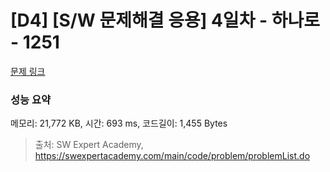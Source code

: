 # [D4] [S/W 문제해결 응용] 4일차 - 하나로 - 1251 

[문제 링크](https://swexpertacademy.com/main/code/problem/problemDetail.do?contestProbId=AV15StKqAQkCFAYD) 

### 성능 요약

메모리: 21,772 KB, 시간: 693 ms, 코드길이: 1,455 Bytes



> 출처: SW Expert Academy, https://swexpertacademy.com/main/code/problem/problemList.do
